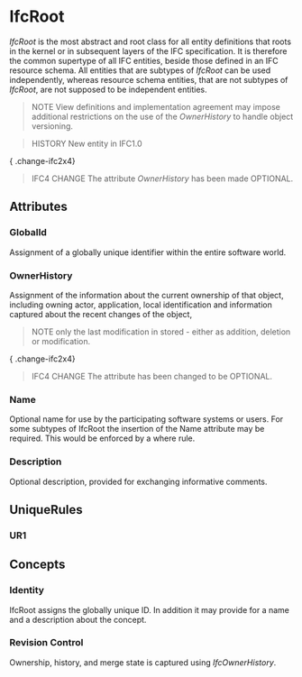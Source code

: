 # IfcRoot

_IfcRoot_ is the most abstract and root class for all entity definitions that roots in the kernel or in subsequent layers of the IFC specification. It is therefore the common supertype of all IFC entities, beside those defined in an IFC resource schema. All entities that are subtypes of _IfcRoot_ can be used independently, whereas resource schema entities, that are not subtypes of _IfcRoot_, are not supposed to be independent entities.

> NOTE  View definitions and implementation agreement may impose additional restrictions on the use of the _OwnerHistory_ to handle object versioning.

> HISTORY  New entity in IFC1.0

{ .change-ifc2x4}
> IFC4 CHANGE  The attribute _OwnerHistory_ has been made OPTIONAL.

## Attributes

### GlobalId
Assignment of a globally unique identifier within the entire software world.

### OwnerHistory
Assignment of the information about the current ownership of that object, including owning actor, application, local identification and information captured about the recent changes of the object,

> NOTE  only the last modification in stored - either as addition, deletion or modification.

{ .change-ifc2x4}
> IFC4 CHANGE  The attribute has been changed to be OPTIONAL.

### Name
Optional name for use by the participating software systems or users. For some subtypes of IfcRoot the insertion of the Name attribute may be required. This would be enforced by a where rule.

### Description
Optional description, provided for exchanging informative comments.

## UniqueRules

### UR1


## Concepts

### Identity

IfcRoot assigns the globally unique ID. In addition it may provide for a name and a description about the concept.



### Revision Control

Ownership, history, and merge state is captured using *IfcOwnerHistory*.


